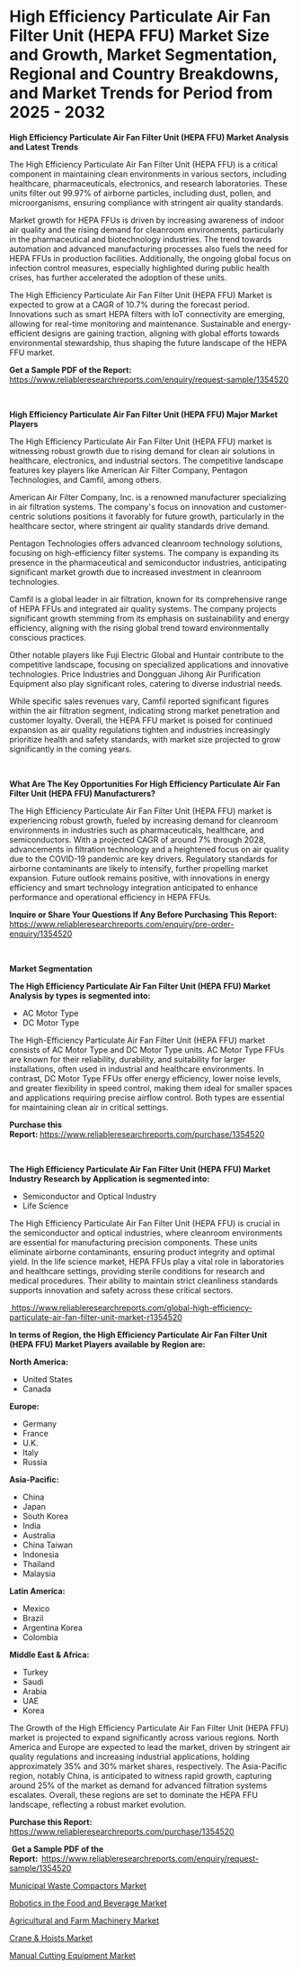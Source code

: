 <p><h1>High Efficiency Particulate Air Fan Filter Unit (HEPA FFU) Market Size and Growth, Market Segmentation, Regional and Country Breakdowns, and Market Trends for Period from 2025 -  2032</h1></p><p><strong>High Efficiency Particulate Air Fan Filter Unit (HEPA FFU) Market Analysis and Latest Trends</strong></p>
<p><p>The High Efficiency Particulate Air Fan Filter Unit (HEPA FFU) is a critical component in maintaining clean environments in various sectors, including healthcare, pharmaceuticals, electronics, and research laboratories. These units filter out 99.97% of airborne particles, including dust, pollen, and microorganisms, ensuring compliance with stringent air quality standards.</p><p>Market growth for HEPA FFUs is driven by increasing awareness of indoor air quality and the rising demand for cleanroom environments, particularly in the pharmaceutical and biotechnology industries. The trend towards automation and advanced manufacturing processes also fuels the need for HEPA FFUs in production facilities. Additionally, the ongoing global focus on infection control measures, especially highlighted during public health crises, has further accelerated the adoption of these units.</p><p>The High Efficiency Particulate Air Fan Filter Unit (HEPA FFU) Market is expected to grow at a CAGR of 10.7% during the forecast period. Innovations such as smart HEPA filters with IoT connectivity are emerging, allowing for real-time monitoring and maintenance. Sustainable and energy-efficient designs are gaining traction, aligning with global efforts towards environmental stewardship, thus shaping the future landscape of the HEPA FFU market.</p></p>
<p><strong>Get a Sample PDF of the Report:&nbsp;</strong> <a href="https://www.reliableresearchreports.com/enquiry/request-sample/1354520?utm_campaign=118&utm_medium=2&utm_source=Github&utm_content=ia&utm_term=28022025&utm_id=high-efficiency-particulate-air-fan-filter-unit-hepa-ffu">https://www.reliableresearchreports.com/enquiry/request-sample/1354520</a></p>
<p>&nbsp;</p>
<p><strong>High Efficiency Particulate Air Fan Filter Unit (HEPA FFU) Major Market Players</strong></p>
<p><p>The High Efficiency Particulate Air Fan Filter Unit (HEPA FFU) market is witnessing robust growth due to rising demand for clean air solutions in healthcare, electronics, and industrial sectors. The competitive landscape features key players like American Air Filter Company, Pentagon Technologies, and Camfil, among others.</p><p>American Air Filter Company, Inc. is a renowned manufacturer specializing in air filtration systems. The company's focus on innovation and customer-centric solutions positions it favorably for future growth, particularly in the healthcare sector, where stringent air quality standards drive demand.</p><p>Pentagon Technologies offers advanced cleanroom technology solutions, focusing on high-efficiency filter systems. The company is expanding its presence in the pharmaceutical and semiconductor industries, anticipating significant market growth due to increased investment in cleanroom technologies.</p><p>Camfil is a global leader in air filtration, known for its comprehensive range of HEPA FFUs and integrated air quality systems. The company projects significant growth stemming from its emphasis on sustainability and energy efficiency, aligning with the rising global trend toward environmentally conscious practices.</p><p>Other notable players like Fuji Electric Global and Huntair contribute to the competitive landscape, focusing on specialized applications and innovative technologies. Price Industries and Dongguan Jihong Air Purification Equipment also play significant roles, catering to diverse industrial needs.</p><p>While specific sales revenues vary, Camfil reported significant figures within the air filtration segment, indicating strong market penetration and customer loyalty. Overall, the HEPA FFU market is poised for continued expansion as air quality regulations tighten and industries increasingly prioritize health and safety standards, with market size projected to grow significantly in the coming years.</p></p>
<p>&nbsp;</p>
<p><strong>What Are The Key Opportunities For High Efficiency Particulate Air Fan Filter Unit (HEPA FFU) Manufacturers?</strong></p>
<p><p>The High Efficiency Particulate Air Fan Filter Unit (HEPA FFU) market is experiencing robust growth, fueled by increasing demand for cleanroom environments in industries such as pharmaceuticals, healthcare, and semiconductors. With a projected CAGR of around 7% through 2028, advancements in filtration technology and a heightened focus on air quality due to the COVID-19 pandemic are key drivers. Regulatory standards for airborne contaminants are likely to intensify, further propelling market expansion. Future outlook remains positive, with innovations in energy efficiency and smart technology integration anticipated to enhance performance and operational efficiency in HEPA FFUs.</p></p>
<p><strong>Inquire or Share Your Questions If Any Before Purchasing This Report:</strong> <a href="https://www.reliableresearchreports.com/enquiry/pre-order-enquiry/1354520?utm_campaign=118&utm_medium=2&utm_source=Github&utm_content=ia&utm_term=28022025&utm_id=high-efficiency-particulate-air-fan-filter-unit-hepa-ffu">https://www.reliableresearchreports.com/enquiry/pre-order-enquiry/1354520</a></p>
<p>&nbsp;</p>
<p><strong>Market Segmentation</strong></p>
<p><strong>The High Efficiency Particulate Air Fan Filter Unit (HEPA FFU) Market Analysis by types is segmented into:</strong></p>
<p><ul><li>AC Motor Type</li><li>DC Motor Type</li></ul></p>
<p><p>The High-Efficiency Particulate Air Fan Filter Unit (HEPA FFU) market consists of AC Motor Type and DC Motor Type units. AC Motor Type FFUs are known for their reliability, durability, and suitability for larger installations, often used in industrial and healthcare environments. In contrast, DC Motor Type FFUs offer energy efficiency, lower noise levels, and greater flexibility in speed control, making them ideal for smaller spaces and applications requiring precise airflow control. Both types are essential for maintaining clean air in critical settings.</p></p>
<p><strong>Purchase this Report:&nbsp;</strong><a href="https://www.reliableresearchreports.com/purchase/1354520?utm_campaign=118&utm_medium=2&utm_source=Github&utm_content=ia&utm_term=28022025&utm_id=high-efficiency-particulate-air-fan-filter-unit-hepa-ffu">https://www.reliableresearchreports.com/purchase/1354520</a></p>
<p>&nbsp;</p>
<p><strong>The High Efficiency Particulate Air Fan Filter Unit (HEPA FFU) Market Industry Research by Application is segmented into:</strong></p>
<p><ul><li>Semiconductor and Optical Industry</li><li>Life Science</li></ul></p>
<p><p>The High Efficiency Particulate Air Fan Filter Unit (HEPA FFU) is crucial in the semiconductor and optical industries, where cleanroom environments are essential for manufacturing precision components. These units eliminate airborne contaminants, ensuring product integrity and optimal yield. In the life science market, HEPA FFUs play a vital role in laboratories and healthcare settings, providing sterile conditions for research and medical procedures. Their ability to maintain strict cleanliness standards supports innovation and safety across these critical sectors.</p></p>
<p><a href="https://www.reliableresearchreports.com/global-high-efficiency-particulate-air-fan-filter-unit-market-r1354520?utm_campaign=118&utm_medium=2&utm_source=Github&utm_content=ia&utm_term=28022025&utm_id=high-efficiency-particulate-air-fan-filter-unit-hepa-ffu">&nbsp;https://www.reliableresearchreports.com/global-high-efficiency-particulate-air-fan-filter-unit-market-r1354520</a></p>
<p><strong>In terms of Region, the High Efficiency Particulate Air Fan Filter Unit (HEPA FFU) Market Players available by Region are:</strong></p>
<p>
    <p> <strong> North America: </strong>
        <ul>
            <li>United States</li>
            <li>Canada</li>
        </ul>
        </p> 
    <p> <strong> Europe: </strong>
        <ul>
            <li>Germany</li>
            <li>France</li>
            <li>U.K.</li>
            <li>Italy</li>
            <li>Russia</li>
        </ul>
        </p> 
    <p> <strong> Asia-Pacific: </strong>
        <ul>
            <li>China</li>
            <li>Japan</li>
            <li>South Korea</li>
            <li>India</li>
            <li>Australia</li>
            <li>China Taiwan</li>
            <li>Indonesia</li>
            <li>Thailand</li>
            <li>Malaysia</li>
        </ul>
        </p> 
    <p> <strong> Latin America: </strong>
        <ul>
            <li>Mexico</li>
            <li>Brazil</li>
            <li>Argentina Korea</li>
            <li>Colombia</li>
        </ul>
        </p> 
    <p> <strong> Middle East & Africa: </strong>
        <ul>
            <li>Turkey</li>
            <li>Saudi</li>
            <li>Arabia</li>
            <li>UAE</li>
            <li>Korea</li>
        </ul>
    </p>
    </p>
<p><p>The Growth of the High Efficiency Particulate Air Fan Filter Unit (HEPA FFU) market is projected to expand significantly across various regions. North America and Europe are expected to lead the market, driven by stringent air quality regulations and increasing industrial applications, holding approximately 35% and 30% market shares, respectively. The Asia-Pacific region, notably China, is anticipated to witness rapid growth, capturing around 25% of the market as demand for advanced filtration systems escalates. Overall, these regions are set to dominate the HEPA FFU landscape, reflecting a robust market evolution.</p></p>
<p><strong>Purchase this Report: </strong><a href="https://www.reliableresearchreports.com/purchase/1354520?utm_campaign=118&utm_medium=2&utm_source=Github&utm_content=ia&utm_term=28022025&utm_id=high-efficiency-particulate-air-fan-filter-unit-hepa-ffu">https://www.reliableresearchreports.com/purchase/1354520</a></p>
<p>&nbsp;<strong>Get a Sample PDF of the Report:&nbsp;&nbsp;</strong><a href="https://www.reliableresearchreports.com/enquiry/request-sample/1354520?utm_campaign=118&utm_medium=2&utm_source=Github&utm_content=ia&utm_term=28022025&utm_id=high-efficiency-particulate-air-fan-filter-unit-hepa-ffu">https://www.reliableresearchreports.com/enquiry/request-sample/1354520</a></p>
<p><strong></strong></p>
<p><p><a href="https://github.com/salodipura00/Market-Research-Report-List-1/blob/main/municipal-waste-compactors-market.md?utm_campaign=118&utm_medium=2&utm_source=Github&utm_content=ia&utm_term=28022025&utm_id=high-efficiency-particulate-air-fan-filter-unit-hepa-ffu">Municipal Waste Compactors Market</a></p><p><a href="https://github.com/zupankocka/Market-Research-Report-List-1/blob/main/robotics-in-the-food-and-beverage-market.md?utm_campaign=118&utm_medium=2&utm_source=Github&utm_content=ia&utm_term=28022025&utm_id=high-efficiency-particulate-air-fan-filter-unit-hepa-ffu">Robotics in the Food and Beverage Market</a></p><p><a href="https://github.com/donnettaletizia/Market-Research-Report-List-1/blob/main/agricultural-and-farm-machinery-market.md?utm_campaign=118&utm_medium=2&utm_source=Github&utm_content=ia&utm_term=28022025&utm_id=high-efficiency-particulate-air-fan-filter-unit-hepa-ffu">Agricultural and Farm Machinery Market</a></p><p><a href="https://github.com/viipposahko25/Market-Research-Report-List-1/blob/main/crane-hoists-market.md?utm_campaign=118&utm_medium=2&utm_source=Github&utm_content=ia&utm_term=28022025&utm_id=high-efficiency-particulate-air-fan-filter-unit-hepa-ffu">Crane & Hoists Market</a></p><p><a href="https://github.com/boisetwa16/Market-Research-Report-List-1/blob/main/manual-cutting-equipment-market.md?utm_campaign=118&utm_medium=2&utm_source=Github&utm_content=ia&utm_term=28022025&utm_id=high-efficiency-particulate-air-fan-filter-unit-hepa-ffu">Manual Cutting Equipment Market</a></p></p>